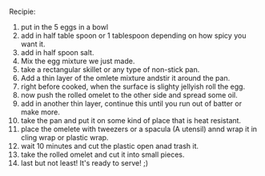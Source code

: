 Recipie:
1. put in the 5 eggs in a bowl
2. add in half table spoon or 1 tablespoon depending on how spicy you want it.
3. add in half spoon salt.
4. Mix the egg mixture we just made. 
5. take a rectangular skillet or any type of non-stick pan.
6. Add a thin layer of the omlete mixture andstir it around the pan.
7. right before cooked, when the surface is slighty jellyish roll the egg.
8. now push the rolled omelet to the other side and spread some oil.
9. add in another thin layer, continue this until you run out of batter or make more.
10. take the pan and put it on some kind of place that is heat resistant.
11. place the omelete with tweezers or a spacula (A utensil) annd wrap it in cling wrap or plastic wrap.
12. wait 10 minutes and cut the plastic open anad trash it.
13. take the rolled omelet and cut it into small pieces.
14. last but not least! It's ready to serve! ;)